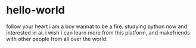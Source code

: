 # hello-world
follow your heart
i am a boy wannat to be a fire.
studying python now and interested in ai. 
i wish i can learn more from this platform, and makefriends with other people from all over the world.
